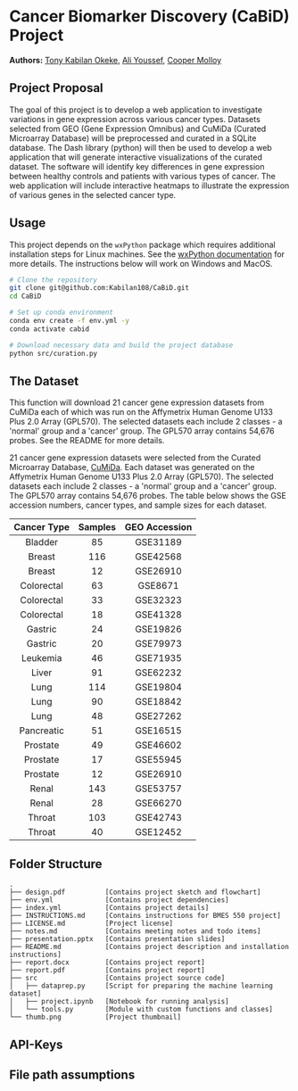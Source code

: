# Cancer Biomarker Discovery (CaBiD) Project

**Authors:** [Tony Kabilan Okeke](mailto:tonykabilanokeke@gmail.com),
             [Ali Youssef](mailto:amy57@drexel.edu),
             [Cooper Molloy](mailto:cdm348@drexel.edu)

## Project Proposal

The goal of this project is to develop a web application to investigate
variations in gene expression across various cancer types. Datasets selected
from GEO (Gene Expression Omnibus) and CuMiDa (Curated Microarray Database)
will be preprocessed and curated in a SQLite database. The Dash library (python)
will then be used to develop a web application that will generate interactive
visualizations of the curated dataset. The software will identify key
differences in gene expression between healthy controls and patients with
various types of cancer. The web application will include interactive heatmaps
to illustrate the expression of various genes in the selected cancer type.

## Usage

This project depends on the `wxPython` package which requires additional
installation steps for Linux machines. See the
[wxPython documentation](https://wxpython.org/pages/downloads/) for more details.
The instructions below will work on Windows and MacOS.

```bash
# Clone the repository
git clone git@github.com:Kabilan108/CaBiD.git
cd CaBiD

# Set up conda environment
conda env create -f env.yml -y
conda activate cabid

# Download necessary data and build the project database
python src/curation.py
```

## The Dataset

This function will download 21 cancer gene expression datasets from CuMiDa
    each of which was run on the Affymetrix Human Genome U133 Plus 2.0 Array
    (GPL570). The selected datasets each include 2 classes - a 'normal' group
    and a 'cancer' group. The GPL570 array contains 54,676 probes. See the
    README for more details.

21 cancer gene expression datasets were selected from the Curated Microarray
Database, [CuMiDa](https://sbcb.inf.ufrgs.br/cumida). Each dataset was
generated on the Affymetrix Human Genome U133 Plus 2.0 Array (GPL570). The
selected datasets each include 2 classes - a 'normal' group and a 'cancer'
group. The GPL570 array contains 54,676 probes. The table below shows the GSE
accession numbers, cancer types, and sample sizes for each dataset.

| Cancer Type |   Samples | GEO Accession |
|:-----------:|:---------:|:-------------:|
| Bladder     |        85 | GSE31189      |
| Breast      |       116 | GSE42568      |
| Breast      |        12 | GSE26910      |
| Colorectal  |        63 | GSE8671       |
| Colorectal  |        33 | GSE32323      |
| Colorectal  |        18 | GSE41328      |
| Gastric     |        24 | GSE19826      |
| Gastric     |        20 | GSE79973      |
| Leukemia    |        46 | GSE71935      |
| Liver       |        91 | GSE62232      |
| Lung        |       114 | GSE19804      |
| Lung        |        90 | GSE18842      |
| Lung        |        48 | GSE27262      |
| Pancreatic  |        51 | GSE16515      |
| Prostate    |        49 | GSE46602      |
| Prostate    |        17 | GSE55945      |
| Prostate    |        12 | GSE26910      |
| Renal       |       143 | GSE53757      |
| Renal       |        28 | GSE66270      |
| Throat      |       103 | GSE42743      |
| Throat      |        40 | GSE12452      |

## Folder Structure

```
.
├── design.pdf          [Contains project sketch and flowchart]
├── env.yml             [Contains project dependencies]
├── index.yml           [Contains project details]
├── INSTRUCTIONS.md     [Contains instructions for BMES 550 project]
├── LICENSE.md          [Project license]
├── notes.md            [Contains meeting notes and todo items]
├── presentation.pptx   [Contains presentation slides]
├── README.md           [Contains project description and installation instructions]
├── report.docx         [Contains project report]
├── report.pdf          [Contains project report]
├── src                 [Contains project source code]
│   ├── dataprep.py     [Script for preparing the machine learning dataset]
│   ├── project.ipynb   [Notebook for running analysis]
│   └── tools.py        [Module with custom functions and classes]
└── thumb.png           [Project thumbnail]
```

## API-Keys

## File path assumptions
